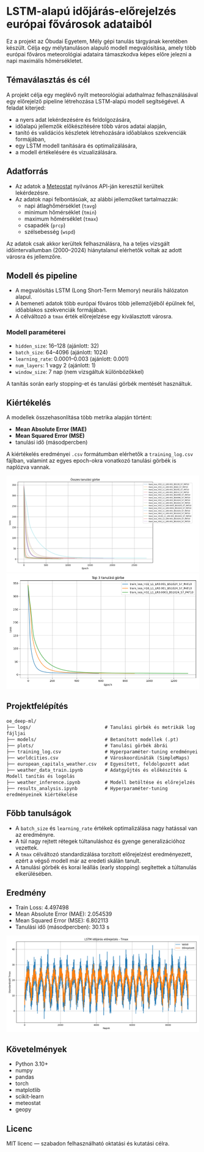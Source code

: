 
# LSTM-alapú időjárás-előrejelzés európai fővárosok adataiból

Ez a projekt az Óbudai Egyetem, Mély gépi tanulás tárgyának keretében készült. Célja egy mélytanuláson alapuló modell megvalósítása, amely több európai főváros meteorológiai adataira támaszkodva képes előre jelezni a napi maximális hőmérsékletet.

## Témaválasztás és cél

A projekt célja egy meglévő nyílt meteorológiai adathalmaz felhasználásával egy előrejelző pipeline létrehozása LSTM-alapú modell segítségével. A feladat kiterjed:
- a nyers adat lekérdezésére és feldolgozására,
- időalapú jellemzők előkészítésére több város adatai alapján,
- tanító és validációs készletek létrehozására időablakos szekvenciák formájában,
- egy LSTM modell tanítására és optimalizálására,
- a modell értékelésére és vizualizálására.

## Adatforrás

- Az adatok a [Meteostat](https://dev.meteostat.net/) nyilvános API-ján keresztül kerültek lekérdezésre.
- Az adatok napi felbontásúak, az alábbi jellemzőket tartalmazzák:
  - napi átlaghőmérséklet (`tavg`)
  - minimum hőmérséklet (`tmin`)
  - maximum hőmérséklet (`tmax`)
  - csapadék (`prcp`)
  - szélsebesség (`wspd`)

Az adatok csak akkor kerültek felhasználásra, ha a teljes vizsgált időintervallumban (2000–2024) hiánytalanul elérhetők voltak az adott városra és jellemzőre.

## Modell és pipeline

- A megvalósítás LSTM (Long Short-Term Memory) neurális hálózaton alapul.
- A bemeneti adatok több európai főváros több jellemzőjéből épülnek fel, időablakos szekvenciák formájában.
- A célváltozó a `tmax` érték előrejelzése egy kiválasztott városra.

### Modell paraméterei
- `hidden_size`: 16–128         (ajánlott: 32)
- `batch_size`: 64–4096         (ajánlott: 1024)
- `learning_rate`: 0.0001–0.003 (ajánlott: 0.001)
- `num_layers`: 1 vagy 2        (ajánlott: 1)
- `window_size`: 7 nap          (nem vizsgáltuk különbözőkkel)

A tanítás során early stopping-et és tanulási görbék mentését használtuk.

## Kiértékelés

A modellek összehasonlítása több metrika alapján történt:
- **Mean Absolute Error (MAE)**
- **Mean Squared Error (MSE)**
- tanulási idő (másodpercben)

A kiértékelés eredményei `.csv` formátumban elérhetők a `training_log.csv` fájlban, valamint az egyes epoch-okra vonatkozó tanulási görbék is naplózva vannak.

![All_training](https://github.com/MarkAttila420/oe_deep-ml/blob/main/plots/all_training_curves.png)
![Top3_training](https://github.com/MarkAttila420/oe_deep-ml/blob/main/plots/top3_training_curves.png)


## Projektfelépítés

```
oe_deep-ml/
├── logs/                           # Tanulási görbék és metrikák log fájljai
├── models/                         # Betanított modellek (.pt)
├── plots/                          # Tanulási görbék ábrái
├── training_log.csv                # Hyperparaméter-tuning eredményei
├── worldcities.csv                 # Városkoordináták (SimpleMaps)
├── european_capitals_weather.csv   # Egyesített, feldolgozott adat
├── weather_data_train.ipynb        # Adatgyűjtés és előkészítés & Modell tanítás és logolás
├── weather_inference.ipynb         # Modell betöltése és előrejelzés
├── results_analysis.ipynb          # Hyperparaméter-tuning eredményeinek kiértékelése
```

## Főbb tanulságok

- A `batch_size` és `learning_rate` értékek optimalizálása nagy hatással van az eredményre.
- A túl nagy rejtett rétegek túltanuláshoz és gyenge generalizációhoz vezettek.
- A `tmax` célváltozó standardizálása torzított előrejelzést eredményezett, ezért a végső modell már az eredeti skálán tanult.
- A tanulási görbék és korai leállás (early stopping) segítettek a túltanulás elkerülésében.

## Eredmény

- Train Loss:                   4.497498
- Mean Absolute Error (MAE):    2.054539
- Mean Squared Error (MSE):     6.802113
- Tanulási idő (másodpercben):  30.13 s

![Result](https://github.com/MarkAttila420/oe_deep-ml/blob/main/Result.png)


## Követelmények

- Python 3.10+
- numpy
- pandas
- torch
- matplotlib
- scikit-learn
- meteostat
- geopy

## Licenc

MIT licenc — szabadon felhasználható oktatási és kutatási célra.
